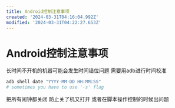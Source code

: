 ```yaml
---
title: Android控制注意事项
created: '2024-03-31T04:16:04.992Z'
modified: '2024-03-31T04:22:27.653Z'
---
```


# Android控制注意事项

长时间不开机的机器可能会发生时间错位问题 需要用adb进行时间校准

```bash
adb shell date "YYYY-MM-DD HH:MM:SS"
# sometimes you have to use '-s' flag
```

把所有闹钟都关闭 防止关了机又打开 或者在脚本操作控制的时候出问题
